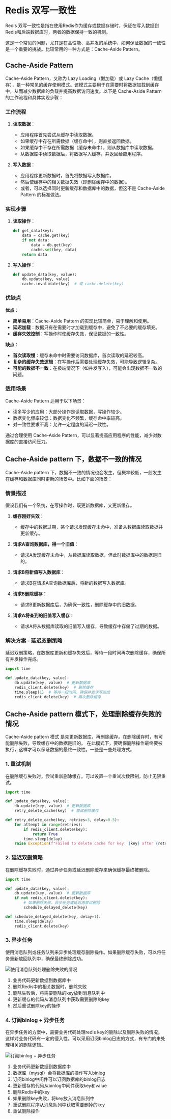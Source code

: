 # Redis 双写一致性

Redis 双写一致性是指在使用Redis作为缓存或数据存储时，保证在写入数据到Redis和后端数据库时，两者的数据保持一致的机制。

这是一个常见的问题，尤其是在高性能、高并发的系统中，如何保证数据的一致性是一个重要的挑战。比较常用的一种方式是：Cache-Aside Pattern。

## Cache-Aside Pattern

Cache-Aside Pattern，又称为 Lazy Loading（懒加载）或 Lazy Cache（懒缓存），是一种常见的缓存使用模式。该模式主要用于在需要时将数据加载到缓存中，从而减少数据库的负载并提高数据访问速度。以下是 Cache-Aside Pattern 的工作流程和具体实现步骤：

### 工作流程

1. **读取数据**：
    - 应用程序首先尝试从缓存中读取数据。
    - 如果缓存中存在所需数据（缓存命中），则直接返回数据。
    - 如果缓存中不存在所需数据（缓存未命中），则从数据库中读取数据。
    - 从数据库中读取数据后，将数据写入缓存，并返回给应用程序。

2. **写入数据**：
    - 应用程序更新数据时，首先将数据写入数据库。
    - 然后使缓存中的相关数据失效（即删除缓存中的数据）。
    - 或者，可以选择同时更新缓存和数据库中的数据，但这不是 Cache-Aside Pattern 的标准做法。

### 实现步骤

1. **读取操作**：
   ```python
   def get_data(key):
       data = cache.get(key)
       if not data:
           data = db.get(key)
           cache.set(key, data)
       return data
   ```

2. **写入操作**：
   ```python
   def update_data(key, value):
       db.update(key, value)
       cache.invalidate(key)  # 或 cache.delete(key)
   ```

### 优缺点

**优点**：
- **简单易用**：Cache-Aside Pattern 的实现比较简单，易于理解和使用。
- **延迟加载**：数据只有在需要时才加载到缓存中，避免了不必要的缓存填充。
- **缓存失效控制**：写操作时使缓存失效，保证数据的一致性。

**缺点**：
- **首次读取慢**：缓存未命中时需要访问数据库，首次读取的延迟较高。
- **复杂的缓存失效逻辑**：在写操作后需要处理缓存失效，可能导致逻辑复杂。
- **可能的数据不一致**：在极端情况下（如并发写入），可能会出现数据不一致的问题。

### 适用场景

Cache-Aside Pattern 适用于以下场景：
- 读多写少的应用：大部分操作是读取数据，写操作较少。
- 数据变化频率较低：数据变化不频繁，缓存命中率较高。
- 对一致性要求不高：允许一定程度的延迟一致性。

通过合理使用 Cache-Aside Pattern，可以显著提高应用程序的性能，减少对数据库的直接访问压力。

## Cache-Aside pattern 下，数据不一致的情况

Cache-Aside pattern 下，数据不一致的情况也会发生，但概率较低，一般发生在缓存和数据库同时更新的场景中。比如下面的场景：

### 情景描述

假设我们有一个系统，在写操作时，既更新数据库，又更新缓存。

1. **缓存刚好失效**：
    - 缓存中的数据过期，某个请求发现缓存未命中，准备从数据库读取数据并更新缓存。

2. **请求A查询数据库，得一个旧值**：
    - 请求A发现缓存未命中，从数据库读取数据，但此时数据库中的数据是旧的。

3. **请求B将新值写入数据库**：
    - 请求B在请求A查询数据库后，将新的数据写入数据库。

4. **请求B删除缓存**：
    - 请求B更新数据库后，为确保一致性，删除缓存中的旧数据。

5. **请求A将查到的旧值写入缓存**：
    - 请求A将从数据库读取的旧值写入缓存，导致缓存中存储了过期的数据。

### 解决方案 - 延迟双删策略


延迟双删策略，在数据库更新和缓存失效后，等待一段时间再次删除缓存，确保所有并发操作完成。

```python
import time

def update_data(key, value):
    db.update(key, value)  # 更新数据库
    redis_client.delete(key)  # 删除缓存
    time.sleep(1)  # 等待一段时间，确保并发读写完成
    redis_client.delete(key)  # 再次删除缓存
```
## Cache-Aside pattern 模式下，处理删除缓存失败的情况

Cache-Aside pattern 模式 是先更新数据库，再删除缓存。在删除缓存时，有可能删除失败，导致缓存中的数据是旧的。
在此模式下，要确保删除操作最终要被执行，这样才可以保证数据的最终一致性。一些是一些处理方式。

### 1. 重试机制

在删除缓存失败时，尝试重新删除缓存。可以设置一个重试次数限制，防止无限重试。

```python
import time

def update_data(key, value):
    db.update(key, value)  # 更新数据库
    retry_delete_cache(key)  # 尝试删除缓存

def retry_delete_cache(key, retries=3, delay=0.5):
    for attempt in range(retries):
        if redis_client.delete(key):
            return True
        time.sleep(delay)
    raise Exception(f"Failed to delete cache for key: {key} after {retries} retries")
```

### 2. 延迟双删策略

在删除缓存失败时，通过异步任务或延迟删除缓存来确保缓存最终被删除。

```python
import time

def update_data(key, value):
    db.update(key, value)  # 更新数据库
    if not redis_client.delete(key):
        # 如果删除失败，异步任务或延迟再尝试删除
        schedule_delayed_delete(key)

def schedule_delayed_delete(key, delay=1):
    time.sleep(delay)
    redis_client.delete(key)
```

### 3. 异步任务

使用消息队列或任务队列来异步处理缓存删除操作。如果删除缓存失败，可以将任务重新放回队列中，确保最终删除成功。

![使用消息队列处理删除失败的情况](images/consistent_mq.png)
1. 业务代码更新数据到数据库中
2. 删除Redis中的相关数据时，删除失败
3. 删除失败后，将需要删除的key放到消息队列中
4. 更新缓存的代码从消息队列中获取需要删除的key
5. 然后重试删除key的操作

### 4. 订阅binlog + 异步任务
在异步任务的方案中，需要业务代码处理redis key的删除以及删除失败的情况。这样对业务代码有一定的侵入性。可以采用订阅binlog日志的方式，有专门的来处理相关的删除逻辑。

![ 订阅binlog + 异步任务](images/consistence_binlog.png)
1. 业务代码更新数据到数据库中
2. 数据库（mysql）会将数据库的操作写入binlog
3. 订阅binlog中间件可以订阅数据库的binlog日志
4. 更新缓存的代码从binlog中间件获取key和value
5. 删除Redis中的key
6. 如果删除key失败，将key放入消息队列中
7. 重试删除程序从消息队列中获取需要删掉的key
8. 重试删除操作
